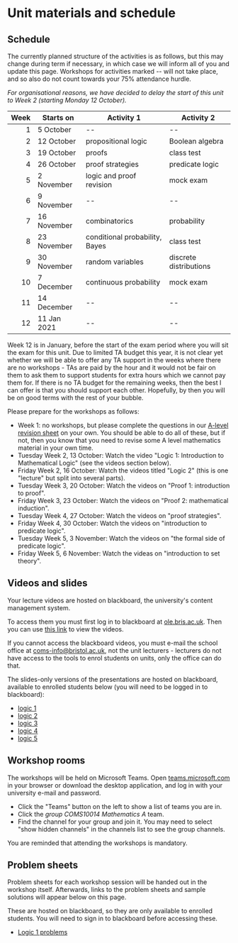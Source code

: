 # Unit materials and schedule

## Schedule

The currently planned structure of the activities is as follows, but this may change during term if necessary, in which case we will inform all of you and update this page. Workshops for activities marked -- will not take place, and so also do not count towards your 75% attendance hurdle.

_For organisational reasons, we have decided to delay the start of this unit to Week 2 (starting Monday 12 October)._

| Week | Starts on   | Activity 1                     | Activity 2             |
|-----:|-------------|--------------------------------|------------------------|
|    1 |  5 October  | --                             | --                     |
|    2 | 12 October  | propositional logic            | Boolean algebra        |
|    3 | 19 October  | proofs                         | class test             |
|    4 | 26 October  | proof strategies               | predicate logic        |
|    5 |  2 November | logic and proof revision       | mock exam              |
|    6 |  9 November | --                             | --                     |
|    7 | 16 November | combinatorics                  | probability            |
|    8 | 23 November | conditional probability, Bayes | class test             |
|    9 | 30 November | random variables               | discrete distributions |
|   10 |  7 December | continuous probability         | mock exam              |
|   11 | 14 December | --                             | --                     |
|   12 | 11 Jan 2021 | --                             | --                     |

Week 12 is in January, before the start of the exam period where you will sit the exam for this unit. Due to limited TA budget this year, it is not clear yet whether we will be able to offer any TA support in the weeks where there are no workshops - TAs are paid by the hour and it would not be fair on them to ask them to support students for extra hours which we cannot pay them for. If there is no TA budget for the remaining weeks, then the best I can offer is that you should support each other. Hopefully, by then you will be on good terms with the rest of your bubble.

Please prepare for the workshops as follows:

  * Week 1: no workshops, but please complete the questions in our [A-level revision sheet](files/a-level-revision.pdf) on your own. You should be able to do all of these, but if not, then you know that you need to revise some A level mathematics material in your own time.
  * Tuesday Week 2, 13 October: Watch the video "Logic 1: Introduction to Mathematical Logic" (see the videos section below).
  * Friday Week 2, 16 October: Watch the videos titled "Logic 2" (this is one "lecture" but split into several parts).
  * Tuesday Week 3, 20 October: Watch the videos on "Proof 1: introduction to proof".
  * Friday Week 3, 23 October: Watch the videos on "Proof 2: mathematical induction".
  * Tuesday Week 4, 27 October: Watch the videos on "proof strategies".
  * Friday Week 4, 30 October: Watch the videos on "introduction to predicate logic".
  * Tuesday Week 5, 3 November: Watch the videos on "the formal side of predicate logic".
  * Friday Week 5, 6 November: Watch the videas on "introduction to set theory".

## Videos and slides

Your lecture videos are hosted on blackboard, the university's content management system.

To access them you must first log in to blackboard at [ole.bris.ac.uk](https://ole.bristol.ac.uk). Then you can use [this link](https://www.ole.bris.ac.uk/webapps/blackboard/content/listContent.jsp?course_id=_240774_1&content_id=_4562298_1) to view the videos.

If you cannot access the blackboard videos, you must e-mail the school office at coms-info@bristol.ac.uk, not the unit lecturers - lecturers do not have access to the tools to enrol students on units, only the office can do that.

The slides-only versions of the presentations are hosted on blackboard, available to enrolled students below (you will need to be logged in to blackboard):

  * [logic 1](https://www.ole.bris.ac.uk/bbcswebdav/courses/COMS10014_2020_TB-1/files/logic-1-6up.pdf)
  * [logic 2](https://www.ole.bris.ac.uk/bbcswebdav/courses/COMS10014_2020_TB-1/files/logic-2-6up.pdf)
  * [logic 3](https://www.ole.bris.ac.uk/bbcswebdav/courses/COMS10014_2020_TB-1/files/logic-3-6up.pdf)
  * [logic 4](https://www.ole.bris.ac.uk/bbcswebdav/courses/COMS10014_2020_TB-1/files/logic-4-6up.pdf)
  * [logic 5](https://www.ole.bris.ac.uk/bbcswebdav/courses/COMS10014_2020_TB-1/files/logic-5-6up.pdf)

## Workshop rooms

The workshops will be held on Microsoft Teams. Open [teams.microsoft.com](http://teams.microsoft.com/) in your browser or download the desktop application, and log in with your university e-mail and password. 

  - Click the "Teams" button on the left to show a list of teams you are in.
  - Click the _group COMS10014 Mathematics A_ team.
  - Find the channel for your group and join it. You may need to select "show hidden channels" in the channels list to see the group channels.

You are reminded that attending the workshops is mandatory.

## Problem sheets

Problem sheets for each workshop session will be handed out in the workshop itself. Afterwards, links to the problem sheets and sample solutions will appear below on this page.

These are hosted on blackboard, so they are only available to enrolled students. You will need to sign in to blackboard before accessing these.

  * [Logic 1 problems](https://www.ole.bris.ac.uk/bbcswebdav/courses/COMS10014_2020_TB-1/files/logic-1-WS.pdf)
